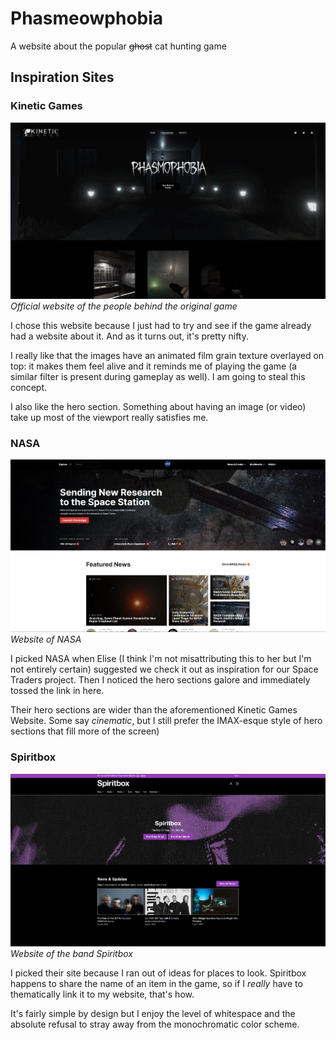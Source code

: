 # Phasmeowphobia
A website about the popular ~~ghost~~ cat hunting game

## Inspiration Sites

### Kinetic Games
<a href="https://www.kineticgames.co.uk/">![Kinetic Games](./docs/inspiration-kineticgames.JPG)</a>
_Official website of the people behind the original game_

I chose this website because I just had to try and see if the game already had a website about it. And as it turns out, it's pretty nifty.

I really like that the images have an animated film grain texture overlayed on top:
it makes them feel alive and it reminds me of playing the game (a similar filter is present during gameplay as well).
I am going to steal this concept.

I also like the hero section. Something about having an image (or video) take up most of the viewport really satisfies me.

### NASA
<a href="https://www.nasa.gov/">![NASA](./docs/inspiration-nasa.JPG)</a>
_Website of NASA_

I picked NASA when Elise (I think I'm not misattributing this to her but I'm not entirely certain) suggested we check it out as inspiration for our Space Traders project.
Then I noticed the hero sections galore and immediately tossed the link in here.

Their hero sections are wider than the aforementioned Kinetic Games Website. Some say _cinematic_, but I still prefer the IMAX-esque style of hero sections that fill more of the screen)

### Spiritbox
<a href="https://www.spiritbox.com/">![Spiritbox](./docs/inspiration-spiritbox.JPG)</a>
_Website of the band Spiritbox_

I picked their site because I ran out of ideas for places to look. Spiritbox happens to share the name of an item in the game, so if I _really_ have to thematically link it to my website, that's how.

It's fairly simple by design but I enjoy the level of whitespace and the absolute refusal to stray away from the monochromatic color scheme.
